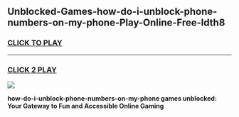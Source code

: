 
## Unblocked-Games-how-do-i-unblock-phone-numbers-on-my-phone-Play-Online-Free-ldth8
<h3>
<a href="https://premium76.site?title=how-do-i-unblock-phone-numbers-on-my-phone&ref=26A">CLICK TO PLAY</a></h3>
<hr>

<h3>
<a href="https://premium76.site?title=how-do-i-unblock-phone-numbers-on-my-phone&ref=26A">CLICK 2 PLAY</a>
  
</h3>

<a href="https://premium76.site?title=how-do-i-unblock-phone-numbers-on-my-phone&ref=26A"><img src="https://clearcache.store/games.png"></a>


**how-do-i-unblock-phone-numbers-on-my-phone games unblocked: Your Gateway to Fun and Accessible Online Gaming**
